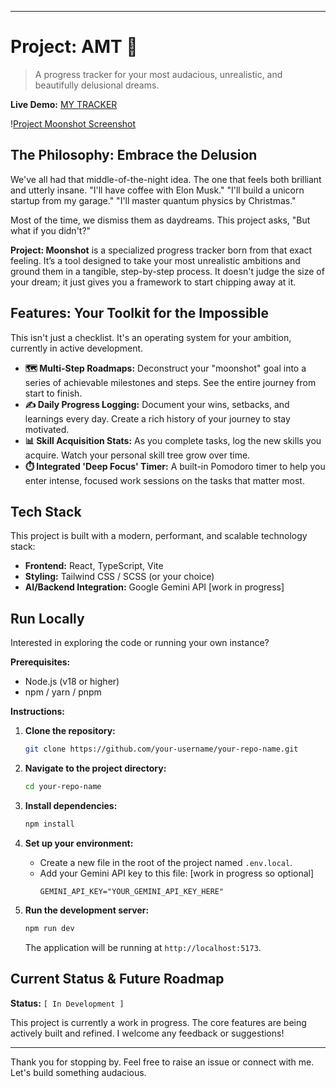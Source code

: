 
-----

# Project: AMT 🚀

> A progress tracker for your most audacious, unrealistic, and beautifully delusional dreams.

[](https://reactjs.org/)
[](https://www.typescriptlang.org/)
[](https://vitejs.dev/)

**Live Demo:** [MY TRACKER](https://my-tracker-lime.vercel.app/)

\![Project Moonshot Screenshot](`./screenshot`)

## The Philosophy: Embrace the Delusion

We've all had that middle-of-the-night idea. The one that feels both brilliant and utterly insane. "I'll have coffee with Elon Musk." "I'll build a unicorn startup from my garage." "I'll master quantum physics by Christmas."

Most of the time, we dismiss them as daydreams. This project asks, "But what if you didn't?"

**Project: Moonshot** is a specialized progress tracker born from that exact feeling. It’s a tool designed to take your most unrealistic ambitions and ground them in a tangible, step-by-step process. It doesn't judge the size of your dream; it just gives you a framework to start chipping away at it.

## Features: Your Toolkit for the Impossible

This isn't just a checklist. It's an operating system for your ambition, currently in active development.

  * **🗺️ Multi-Step Roadmaps:** Deconstruct your "moonshot" goal into a series of achievable milestones and steps. See the entire journey from start to finish.
  * **✍️ Daily Progress Logging:** Document your wins, setbacks, and learnings every day. Create a rich history of your journey to stay motivated.
  * **📊 Skill Acquisition Stats:** As you complete tasks, log the new skills you acquire. Watch your personal skill tree grow over time.
  * **⏱️ Integrated 'Deep Focus' Timer:** A built-in Pomodoro timer to help you enter intense, focused work sessions on the tasks that matter most.

## Tech Stack

This project is built with a modern, performant, and scalable technology stack:

  * **Frontend:** React, TypeScript, Vite
  * **Styling:** Tailwind CSS / SCSS (or your choice)
  * **AI/Backend Integration:** Google Gemini API [work in progress]

## Run Locally

Interested in exploring the code or running your own instance?

**Prerequisites:**

  * Node.js (v18 or higher)
  * npm / yarn / pnpm

**Instructions:**

1.  **Clone the repository:**

    ```bash
    git clone https://github.com/your-username/your-repo-name.git
    ```

2.  **Navigate to the project directory:**

    ```bash
    cd your-repo-name
    ```

3.  **Install dependencies:**

    ```bash
    npm install
    ```

4.  **Set up your environment:**

      * Create a new file in the root of the project named `.env.local`.
      * Add your Gemini API key to this file:  [work in progress so optional]
        ```env
        GEMINI_API_KEY="YOUR_GEMINI_API_KEY_HERE" 
        ```

5.  **Run the development server:**

    ```bash
    npm run dev
    ```

    The application will be running at `http://localhost:5173`.

## Current Status & Future Roadmap

**Status:** `[ In Development ]`

This project is currently a work in progress. The core features are being actively built and refined. I welcome any feedback or suggestions\!

-----

Thank you for stopping by. Feel free to raise an issue or connect with me. Let's build something audacious.
